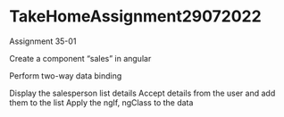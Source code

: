 # TakeHomeAssignment29072022


Assignment 35-01

 

Create a component “sales”  in angular 

Perform two-way data binding

Display the salesperson list details 
Accept details from the user and add them to the list
Apply the ngIf, ngClass to the data 
